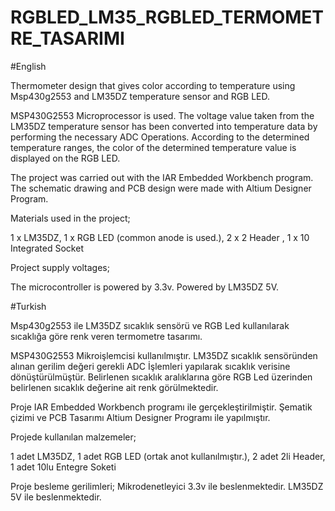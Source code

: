# RGBLED_LM35_RGBLED_TERMOMETRE_TASARIMI

#English

Thermometer design that gives color according to temperature using Msp430g2553 and LM35DZ temperature sensor and RGB LED.

MSP430G2553 Microprocessor is used. The voltage value taken from the LM35DZ temperature sensor has been converted into temperature data by performing the necessary ADC Operations. According to the determined temperature ranges, the color of the determined temperature value is displayed on the RGB LED.

The project was carried out with the IAR Embedded Workbench program. The schematic drawing and PCB design were made with Altium Designer Program.

Materials used in the project;

1 x LM35DZ, 1 x RGB LED (common anode is used.), 2 x 2 Header , 1 x 10 Integrated Socket

Project supply voltages;

The microcontroller is powered by 3.3v. Powered by LM35DZ 5V.



#Turkish

Msp430g2553 ile LM35DZ sıcaklık sensörü ve RGB Led kullanılarak sıcaklığa göre renk veren termometre tasarımı.

MSP430G2553 Mikroişlemcisi kullanılmıştır. LM35DZ sıcaklık sensöründen alınan gerilim değeri gerekli ADC İşlemleri yapılarak sıcaklık verisine dönüştürülmüştür.
Belirlenen sıcaklık aralıklarına göre RGB Led üzerinden belirlenen sıcaklık değerine ait renk görülmektedir. 

Proje IAR Embedded Workbench programı ile gerçekleştirilmiştir. Şematik çizimi ve PCB Tasarımı Altium Designer Programı ile yapılmıştır.

Projede kullanılan malzemeler;

1 adet LM35DZ, 1 adet RGB LED (ortak anot kullanılmıştır.), 2 adet 2li Header, 1 adet 10lu Entegre Soketi

Proje besleme gerilimleri;
Mikrodenetleyici 3.3v ile beslenmektedir.
LM35DZ 5V ile beslenmektedir.







